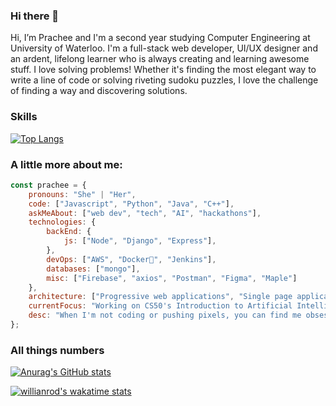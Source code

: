 ### Hi there 👋
Hi, I’m Prachee and I'm a second year studying Computer Engineering at University of Waterloo. I'm a full-stack web developer, UI/UX designer and an ardent, lifelong learner who is always creating and learning awesome stuff. I love solving problems! Whether it's finding the most elegant way to write a line of code or solving riveting sudoku puzzles, I love the challenge of finding a way and discovering solutions.

### Skills
[![Top Langs](https://github-readme-stats.vercel.app/api/top-langs/?username=prachee-n16&layout=compact)](https://github.com/anuraghazra/github-readme-stats)

### A little more about me:

```javascript
const prachee = {
    pronouns: "She" | "Her",
    code: ["Javascript", "Python", "Java", "C++"],
    askMeAbout: ["web dev", "tech", "AI", "hackathons"],
    technologies: {
        backEnd: {
            js: ["Node", "Django", "Express"],
        },
        devOps: ["AWS", "Docker🐳", "Jenkins"],
        databases: ["mongo"],
        misc: ["Firebase", "axios", "Postman", "Figma", "Maple"]
    },
    architecture: ["Progressive web applications", "Single page applications"],
    currentFocus: "Working on CS50's Introduction to Artificial Intelligence with Python!",
    desc: "When I'm not coding or pushing pixels, you can find me obsessing over two-dimensional characters, sketching, gaming, or photography."
};
```
### All things numbers
[![Anurag's GitHub stats](https://github-readme-stats.vercel.app/api?username=prachee-n16&count_private=true&show_icons=true&theme=merko)](https://github.com/anuraghazra/github-readme-stats)


[![willianrod's wakatime stats](https://github-readme-stats.vercel.app/api/wakatime?username=prachee-n16)](https://github.com/anuraghazra/github-readme-stats) 
